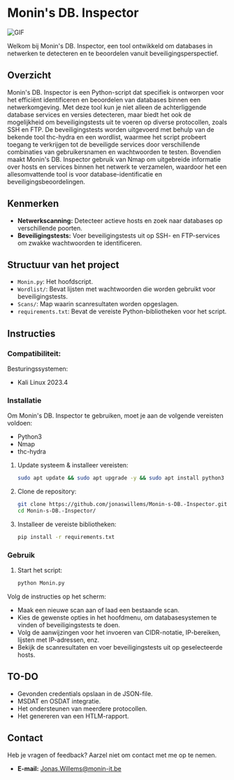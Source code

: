 # Monin's DB. Inspector

![GIF](https://github.com/jonaswillems/Monin-s-DB.-Inspector/assets/57659437/4e6eb32c-1358-432b-b116-761dcdcf92be)

Welkom bij Monin's DB. Inspector, een tool ontwikkeld om databases in netwerken te detecteren en te beoordelen vanuit beveiligingsperspectief.

## Overzicht
Monin's DB. Inspector is een Python-script dat specifiek is ontworpen voor het efficiënt identificeren en beoordelen van databases binnen een netwerkomgeving. Met deze tool kun je niet alleen de achterliggende database services en versies detecteren, maar biedt het ook de mogelijkheid om beveiligingstests uit te voeren op diverse protocollen, zoals SSH en FTP. De beveiligingstests worden uitgevoerd met behulp van de bekende tool thc-hydra en een wordlist, waarmee het script probeert toegang te verkrijgen tot de beveiligde services door verschillende combinaties van gebruikersnamen en wachtwoorden te testen. Bovendien maakt Monin's DB. Inspector gebruik van Nmap om uitgebreide informatie over hosts en services binnen het netwerk te verzamelen, waardoor het een allesomvattende tool is voor database-identificatie en beveiligingsbeoordelingen.

## Kenmerken
- **Netwerkscanning:** Detecteer actieve hosts en zoek naar databases op verschillende poorten.
- **Beveiligingstests:** Voer beveiligingstests uit op SSH- en FTP-services om zwakke wachtwoorden te identificeren.

## Structuur van het project
- `Monin.py`: Het hoofdscript.
- `Wordlist/`: Bevat lijsten met wachtwoorden die worden gebruikt voor beveiligingstests.
- `Scans/`: Map waarin scanresultaten worden opgeslagen.
- `requirements.txt`: Bevat de vereiste Python-bibliotheken voor het script.

## Instructies
### Compatibiliteit: 
Besturingssystemen:
- Kali Linux 2023.4

### Installatie
Om Monin's DB. Inspector te gebruiken, moet je aan de volgende vereisten voldoen:
- Python3
- Nmap
- thc-hydra


1. Update systeem & installeer vereisten:
    ```bash
   sudo apt update && sudo apt upgrade -y && sudo apt install python3 nmap hydra -y
    ```
2. Clone de repository:
    ```bash
    git clone https://github.com/jonaswillems/Monin-s-DB.-Inspector.git
    cd Monin-s-DB.-Inspector/
    ```
3. Installeer de vereiste bibliotheken:
    ```bash
    pip install -r requirements.txt
    ```
### Gebruik
1. Start het script:
    ```bash
    python Monin.py
    ```
    
Volg de instructies op het scherm:
- Maak een nieuwe scan aan of laad een bestaande scan.
- Kies de gewenste opties in het hoofdmenu, om databasesystemen te vinden of beveiligingstests te doen.
- Volg de aanwijzingen voor het invoeren van CIDR-notatie, IP-bereiken, lijsten met IP-adressen, enz.
- Bekijk de scanresultaten en voer beveiligingstests uit op geselecteerde hosts.

## TO-DO
- Gevonden credentials opslaan in de JSON-file.
- MSDAT en OSDAT integratie.
- Het ondersteunen van meerdere protocollen.
- Het genereren van een HTLM-rapport.


## Contact
Heb je vragen of feedback? Aarzel niet om contact met me op te nemen.
- **E-mail:** Jonas.Willems@monin-it.be

